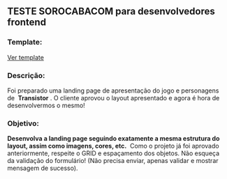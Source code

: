 ## TESTE SOROCABACOM para desenvolvedores frontend

### Template:
[Ver template](https://xd.adobe.com/spec/ae3a652f-3a94-4950-7008-6c9e9d27ab1f-d80b/)


### Descrição:
Foi preparado uma landing page de apresentação do jogo e
personagens de ​ **Transistor** ​. O cliente aprovou o layout apresentado e agora é hora de desenvolvermos o mesmo!

### Objetivo:

**Desenvolva a landing page seguindo exatamente a mesma estrutura do layout,
assim como imagens, cores, etc.** ​ Como o projeto já foi aprovado anteriormente, respeite o GRID e espaçamento dos objetos.
Não esqueça da validação do formulário!
(Não precisa enviar, apenas validar e mostrar mensagem de sucesso).


